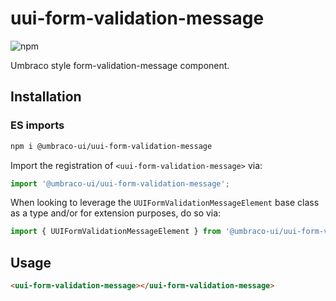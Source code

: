 # uui-form-validation-message

![npm](https://img.shields.io/npm/v/@umbraco-ui/uui-form-validation-message?logoColor=%231B264F)

Umbraco style form-validation-message component.

## Installation

### ES imports

```zsh
npm i @umbraco-ui/uui-form-validation-message
```

Import the registration of `<uui-form-validation-message>` via:

```javascript
import '@umbraco-ui/uui-form-validation-message';
```

When looking to leverage the `UUIFormValidationMessageElement` base class as a type and/or for extension purposes, do so via:

```javascript
import { UUIFormValidationMessageElement } from '@umbraco-ui/uui-form-validation-message';
```

## Usage

```html
<uui-form-validation-message></uui-form-validation-message>
```
